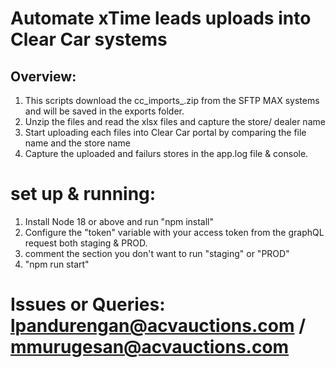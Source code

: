 # Automate xTime leads uploads into Clear Car systems

## Overview:
1. This scripts download the cc_imports_<date>.zip from the SFTP MAX systems and will be saved in the exports folder.
2. Unzip the files and read the xlsx files and capture the store/ dealer name
3. Start uploading each files into Clear Car portal by comparing the file name and the store name
4. Capture the uploaded and failurs stores in the app.log file & console.


# set up & running:
1. Install Node 18 or above and run "npm install"
2. Configure the "token" variable with your access token from the graphQL request both staging & PROD.
3. comment the section you don't want to run "staging" or "PROD"
4. "npm run start" 

# Issues or Queries:   lpandurengan@acvauctions.com / mmurugesan@acvauctions.com
 

